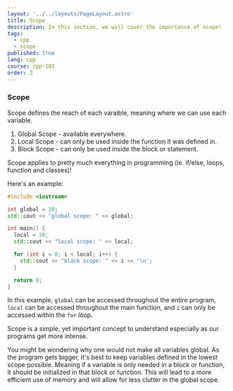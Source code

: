 ```yaml
---
layout: '../../layouts/PageLayout.astro'
title: Scope
description: In this section, we will cover the importance of scope!
tags:
  - cpp
  - scope
published: true
lang: cpp
course: cpp-101
order: 3
---
```

### Scope
Scope defines the reach of each varaible, meaning where we can use each variable.
1. Global Scope - available everywhere.
2. Local Scope - can only be used inside the function it was defined in.
3. Block Scope - can only be used inside the block or statement.

Scope applies to pretty much everything in programming (ie. if/else, loops, function and classes)!

Here's an example:

```cpp
#include <iostream>

int global = 10;
std::cout << "global scope: " << global;

int main() {
  local = 20;
  std::cout << "local scope: " << local;

  for (int i = 0; i < local; i++) {
    std::cout << "block scope: " << i << '\n';
  }

  return 0;
}
```

In this example, `global` can be accessed throughout the entire program, `local` can be accessed throughout the main function, and `i` can only be accessed within the `for` loop.

Scope is a simple, yet important concept to understand especially as our programs get more intense.

You might be wondering why one would not make all variables global. As the program gets bigger, it's best to keep variables defined in the lowest scope possible. Meaning if a variable is only needed in a block or function, it should be initialized in that block or function. This will lead to a more efficient use of memory and will allow for less clutter in the global scope.